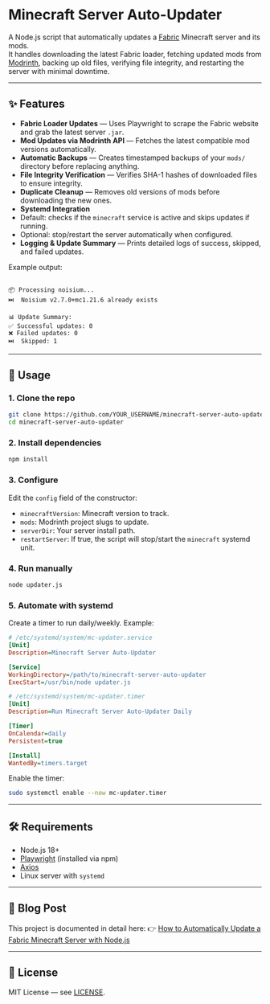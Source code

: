 # Minecraft Server Auto-Updater

A Node.js script that automatically updates a [Fabric](https://fabricmc.net/) Minecraft server and its mods.  
It handles downloading the latest Fabric loader, fetching updated mods from [Modrinth](https://modrinth.com/), backing up old files, verifying file integrity, and restarting the server with minimal downtime.

---

## ✨ Features

- **Fabric Loader Updates** — Uses Playwright to scrape the Fabric website and grab the latest server `.jar`.
- **Mod Updates via Modrinth API** — Fetches the latest compatible mod versions automatically.
- **Automatic Backups** — Creates timestamped backups of your `mods/` directory before replacing anything.
- **File Integrity Verification** — Verifies SHA-1 hashes of downloaded files to ensure integrity.
- **Duplicate Cleanup** — Removes old versions of mods before downloading the new ones.
- **Systemd Integration**
- Default: checks if the `minecraft` service is active and skips updates if running.
- Optional: stop/restart the server automatically when configured.
- **Logging & Update Summary** — Prints detailed logs of success, skipped, and failed updates.

Example output:

```

📦 Processing noisium...
⏭️  Noisium v2.7.0+mc1.21.6 already exists

📊 Update Summary:
✅ Successful updates: 0
❌ Failed updates: 0
⏭️  Skipped: 1

```

---

## 🚀 Usage

### 1. Clone the repo

```bash
git clone https://github.com/YOUR_USERNAME/minecraft-server-auto-updater.git
cd minecraft-server-auto-updater
```

### 2. Install dependencies

```bash
npm install
```

### 3. Configure

Edit the `config` field of the constructor:


- `minecraftVersion`: Minecraft version to track.
- `mods`: Modrinth project slugs to update.
- `serverDir`: Your server install path.
- `restartServer`: If true, the script will stop/start the `minecraft` systemd unit.

### 4. Run manually

```bash
node updater.js
```

### 5. Automate with systemd

Create a timer to run daily/weekly. Example:

```ini
# /etc/systemd/system/mc-updater.service
[Unit]
Description=Minecraft Server Auto-Updater

[Service]
WorkingDirectory=/path/to/minecraft-server-auto-updater
ExecStart=/usr/bin/node updater.js
```

```ini
# /etc/systemd/system/mc-updater.timer
[Unit]
Description=Run Minecraft Server Auto-Updater Daily

[Timer]
OnCalendar=daily
Persistent=true

[Install]
WantedBy=timers.target
```

Enable the timer:

```bash
sudo systemctl enable --now mc-updater.timer
```

---

## 🛠️ Requirements

- Node.js 18+
- [Playwright](https://playwright.dev/) (installed via npm)
- [Axios](https://axios-http.com/)
- Linux server with `systemd`

---

## 📖 Blog Post

This project is documented in detail here:
👉 [How to Automatically Update a Fabric Minecraft Server with Node.js](LINK_TO_YOUR_POST)

---

## 📜 License

MIT License — see [LICENSE](LICENSE).
